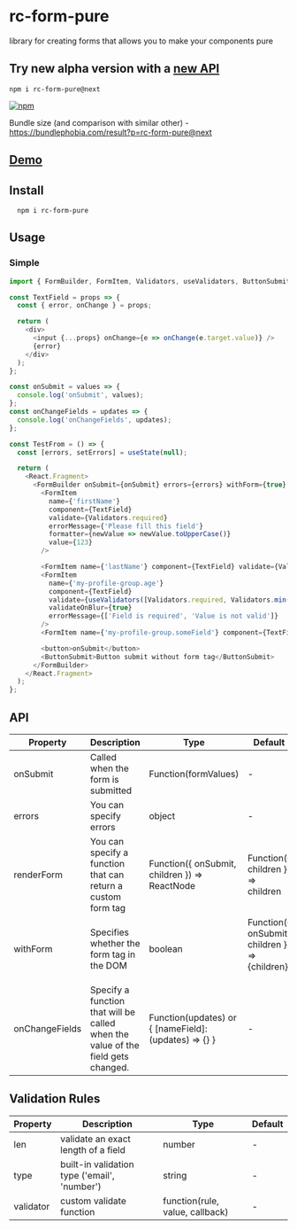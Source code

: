 # rc-form-pure

library for creating forms that allows you to make your components pure

## Try new alpha version with a [new API](https://github.com/mallchel/rc-form-pure/tree/feature/alpha-version)

```
npm i rc-form-pure@next
```

[![npm](https://img.shields.io/npm/v/rc-form-pure.svg?style=flat-square)](https://www.npmjs.com/package/rc-form-pure)

Bundle size (and comparison with similar other) - https://bundlephobia.com/result?p=rc-form-pure@next

## [Demo](https://codesandbox.io/s/wonderful-cloud-l1utr)

## Install

```
  npm i rc-form-pure
```

## Usage

### Simple

```js
import { FormBuilder, FormItem, Validators, useValidators, ButtonSubmit } from 'rc-form-pure';

const TextField = props => {
  const { error, onChange } = props;

  return (
    <div>
      <input {...props} onChange={e => onChange(e.target.value)} />
      {error}
    </div>
  );
};

const onSubmit = values => {
  console.log('onSubmit', values);
};
const onChangeFields = updates => {
  console.log('onChangeFields', updates);
};

const TestFrom = () => {
  const [errors, setErrors] = useState(null);

  return (
    <React.Fragment>
      <FormBuilder onSubmit={onSubmit} errors={errors} withForm={true} onChangeFields={onChangeFields}>
        <FormItem
          name={'firstName'}
          component={TextField}
          validate={Validators.required}
          errorMessage={'Please fill this field'}
          formatter={newValue => newValue.toUpperCase()}
          value={123}
        />

        <FormItem name={'lastName'} component={TextField} validate={Validators.required} />
        <FormItem
          name={'my-profile-group.age'}
          component={TextField}
          validate={useValidators([Validators.required, Validators.min(18)])}
          validateOnBlur={true}
          errorMessage={['Field is required', 'Value is not valid']}
        />
        <FormItem name={'my-profile-group.someField'} component={TextField} />

        <button>onSubmit</button>
        <ButtonSubmit>Button submit without form tag</ButtonSubmit>
      </FormBuilder>
    </React.Fragment>
  );
};
```

## API

| Property       | Description                                                                      | Type                                                  | Default                                                                         |
| -------------- | -------------------------------------------------------------------------------- | ----------------------------------------------------- | ------------------------------------------------------------------------------- |
| onSubmit       | Called when the form is submitted                                                | Function(formValues)                                  | -                                                                               |
| errors         | You can specify errors                                                           | object                                                | -                                                                               |
| renderForm     | You can specify a function that can return a custom form tag                     | Function({ onSubmit, children }) => ReactNode         | Function({ children }) => children                                              |
| withForm       | Specifies whether the form tag in the DOM                                        | boolean                                               | Function({ onSubmit, children }) => <form onSubmit={onSubmit}>{children}</form> |
| onChangeFields | Specify a function that will be called when the value of the field gets changed. | Function(updates) or { [nameField]: (updates) => {} } | -                                                                               |

## Validation Rules

| Property  | Description                                  | Type                            | Default |
| --------- | -------------------------------------------- | ------------------------------- | ------- |
| len       | validate an exact length of a field          | number                          | -       |
| type      | built-in validation type ('email', 'number') | string                          | -       |
| validator | custom validate function                     | function(rule, value, callback) | -       |
